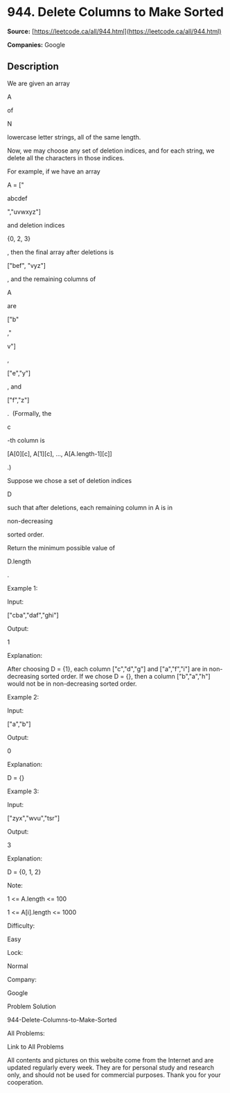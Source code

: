 # 944. Delete Columns to Make Sorted

**Source:** [https://leetcode.ca/all/944.html](https://leetcode.ca/all/944.html)

**Companies:** Google

## Description

We are given an array

A

of

N

lowercase letter strings, all of
        the same length.

Now, we may choose any set of deletion indices, and for each string, we delete all the
        characters in those indices.

For example, if we have an array

A = ["

abcdef

","uvwxyz"]

and deletion indices

{0, 2, 3}

, then the final array after deletions is

["bef",
            "vyz"]

, and the remaining columns of

A

are

["b"

,"

v"]

,

["e","y"]

,
        and

["f","z"]

.  (Formally, the

c

-th
        column is

[A[0][c], A[1][c], ..., A[A.length-1][c]]

.)

Suppose we chose a set of deletion indices

D

such that after deletions, each
        remaining column in A is in

non-decreasing

sorted order.

Return the minimum possible value of

D.length

.

Example 1:

Input:

["cba","daf","ghi"]

Output:

1

Explanation:

After choosing D = {1}, each column ["c","d","g"] and ["a","f","i"] are in non-decreasing sorted order.
If we chose D = {}, then a column ["b","a","h"] would not be in non-decreasing sorted order.

Example 2:

Input:

["a","b"]

Output:

0

Explanation:

D = {}

Example 3:

Input:

["zyx","wvu","tsr"]

Output:

3

Explanation:

D = {0, 1, 2}

Note:

1 <= A.length <= 100

1 <= A[i].length <= 1000

Difficulty:

Easy

Lock:

Normal

Company:

Google

Problem Solution

944-Delete-Columns-to-Make-Sorted

All Problems:

Link to All Problems

All contents and pictures on this website come from the Internet and are updated regularly every week. They are for personal study and research only, and should not be used for commercial purposes. Thank you for your cooperation.

